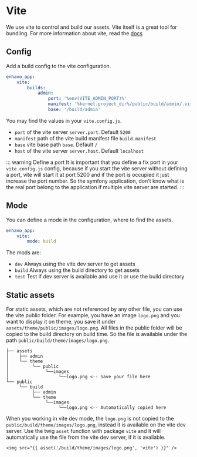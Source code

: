 # Vite

We use vite to control and build our assets. Vite itself is a great tool for bundling. For more information 
about vite, read the [docs](https://vite.dev/guide/why.html)

## Config

Add a build config to the vite configuration.

```yaml
enhavo_app:
    vite:
        builds:
            admin:
                port: '%env(VITE_ADMIN_PORT)%'
                manifest: '%kernel.project_dir%/public/build/admin/.vite/manifest.json'
                base: '/build/admin' 
```

You may find the values in your `vite.config.js`.

- `port` of the vite server `server.port`. Default `5200`
- `manifest` path of the vite build manifest file `build.manifest`
- `base` vite base path `base`. Default `/`
- `host` of the vite server `server.host`. Default `localhost`

::: warning Define a port
It is important that you define a fix port in your `vite.config.js` config, because if you start the vite server without
defining a port, vite will start it at port 5200 and if the port is occupied it just increase the port number. So
the symfony application, don't know what is the real port belong to the application if multiple vite server are started.
:::


## Mode

You can define a mode in the configuration, where to find the assets.

```yaml
enhavo_app:
    vite:
        mode: build
```

The mods are:
- `dev` Always using the vite dev server to get assets
- `build` Always using the build directory to get assets
- `test` Test if dev server is available and use it or use the build directory


## Static assets

For static assets, which are not referenced by any other file, you can use the vite public folder.
For example, you have an image `logo.png` and you want to display it on theme, you save it under
`assets/theme/public/images/logo.png`. All files in the public folder will be copied to the 
build directory on build time. So the file is available under the path `public/build/theme/images/logo.png`.


```
├── assets
│    ├── admin
│    └── theme
│         └── public
│              └──images
│                   └──logo.png <-- Save your file here
└── public
     └── build
          ├── admin
          └── theme
               └──images
                    └──logo.png <-- Automatically copied here
```

When you working in vite dev mode, the `logo.png` is not copied to the `public/build/theme/images/logo.png`,
instead it is available on the vite dev server. Use the twig `asset` function with package `vite` and it will automatically
use the file from the vite dev server, if it is available.

```twig
<img src="{{ asset('/build/theme/images/logo.png', 'vite') }}" />
```

